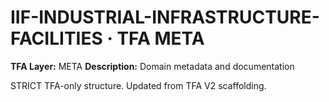 # IIF-INDUSTRIAL-INFRASTRUCTURE-FACILITIES · TFA META

**TFA Layer:** META
**Description:** Domain metadata and documentation

STRICT TFA-only structure. Updated from TFA V2 scaffolding.
